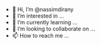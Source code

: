 - 👋 Hi, I’m @nassimdirany
- 👀 I’m interested in ...
- 🌱 I’m currently learning ...
- 💞️ I’m looking to collaborate on ...
- 📫 How to reach me ...

<!---
nassimdirany/nassimdirany is a ✨ special ✨ repository because its `README.md` (this file) appears on your GitHub profile.
You can click the Preview link to take a look at your changes.
--->
